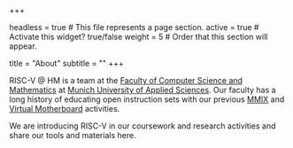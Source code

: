 +++

headless = true  # This file represents a page section.
active = true  # Activate this widget? true/false
weight = 5  # Order that this section will appear.

title = "About"
subtitle = ""
+++

RISC-V @ HM is a team at the [Faculty of Computer Science and
Mathematics](https://cs.hm.edu/) at [Munich University of Applied
Sciences](https://hm.edu/en). Our faculty has a long history of educating open
instruction sets with our previous [MMIX](http://mmix.cs.hm.edu/) and [Virtual
Motherboard](http://mmix.cs.hm.edu/vmb/index.html) activities.

We are introducing RISC-V in our coursework and research activities and share
our tools and materials here.
